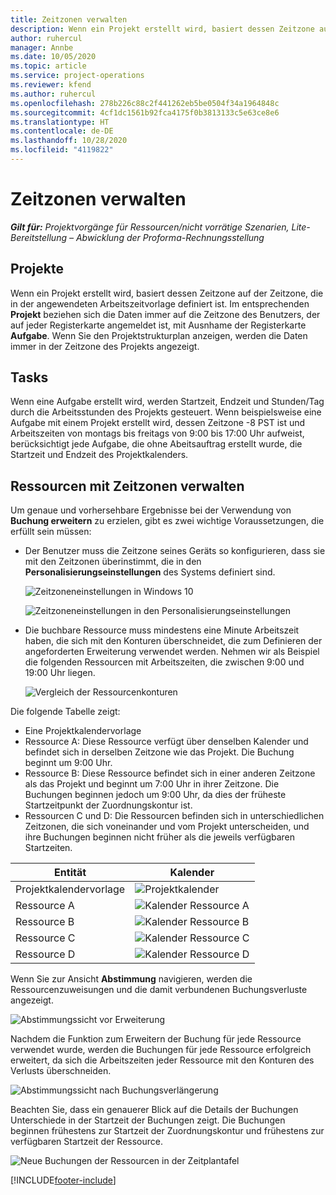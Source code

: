 ```yaml
---
title: Zeitzonen verwalten
description: Wenn ein Projekt erstellt wird, basiert dessen Zeitzone auf der Zeitzone, die in der angewendeten Arbeitszeitvorlage definiert ist.
author: ruhercul
manager: Annbe
ms.date: 10/05/2020
ms.topic: article
ms.service: project-operations
ms.reviewer: kfend
ms.author: ruhercul
ms.openlocfilehash: 278b226c88c2f441262eb5be0504f34a1964848c
ms.sourcegitcommit: 4cf1dc1561b92fca4175f0b3813133c5e63ce8e6
ms.translationtype: HT
ms.contentlocale: de-DE
ms.lasthandoff: 10/28/2020
ms.locfileid: "4119822"
---
```

# <a name="manage-time-zones"></a>Zeitzonen verwalten

_**Gilt für:** Projektvorgänge für Ressourcen/nicht vorrätige Szenarien, Lite-Bereitstellung – Abwicklung der Proforma-Rechnungsstellung_


## <a name="projects"></a>Projekte

Wenn ein Projekt erstellt wird, basiert dessen Zeitzone auf der Zeitzone, die in der angewendeten Arbeitszeitvorlage definiert ist. Im entsprechenden **Projekt** beziehen sich die Daten immer auf die Zeitzone des Benutzers, der auf jeder Registerkarte angemeldet ist, mit Ausnhame der Registerkarte **Aufgabe**. Wenn Sie den Projektstrukturplan anzeigen, werden die Daten immer in der Zeitzone des Projekts angezeigt.

## <a name="tasks"></a>Tasks

Wenn eine Aufgabe erstellt wird, werden Startzeit, Endzeit und Stunden/Tag durch die Arbeitsstunden des Projekts gesteuert. Wenn beispielsweise eine Aufgabe mit einem Projekt erstellt wird, dessen Zeitzone -8 PST ist und Arbeitszeiten von montags bis freitags von 9:00 bis 17:00 Uhr aufweist, berücksichtigt jede Aufgabe, die ohne Abeitsauftrag erstellt wurde, die Startzeit und Endzeit des Projektkalenders.

## <a name="manage-resources-with-time-zones"></a>Ressourcen mit Zeitzonen verwalten

Um genaue und vorhersehbare Ergebnisse bei der Verwendung von **Buchung erweitern** zu erzielen, gibt es zwei wichtige Voraussetzungen, die erfüllt sein müssen:  

- Der Benutzer muss die Zeitzone seines Geräts so konfigurieren, dass sie mit den Zeitzonen überinstimmt, die in den **Personalisierungseinstellungen** des Systems definiert sind.
 
  ![Zeitzoneneinstellungen in Windows 10](media/reconcile-assignments-03.png)

  ![Zeitzoneneinstellungen in den Personalisierungseinstellungen](media/reconcile-assignments-04.png)
 
- Die buchbare Ressource muss mindestens eine Minute Arbeitszeit haben, die sich mit den Konturen überschneidet, die zum Definieren der angeforderten Erweiterung verwendet werden. Nehmen wir als Beispiel die folgenden Ressourcen mit Arbeitszeiten, die zwischen 9:00 und 19:00 Uhr liegen. 

  ![Vergleich der Ressourcenkonturen](media/reconcile-assignments-05.png)

Die folgende Tabelle zeigt:

- Eine Projektkalendervorlage
- Ressource A: Diese Ressource verfügt über denselben Kalender und befindet sich in derselben Zeitzone wie das Projekt. Die Buchung beginnt um 9:00 Uhr.
- Ressource B: Diese Ressource befindet sich in einer anderen Zeitzone als das Projekt und beginnt um 7:00 Uhr in ihrer Zeitzone. Die Buchungen beginnen jedoch um 9:00 Uhr, da dies der früheste Startzeitpunkt der Zuordnungskontur ist.
- Ressourcen C und D: Die Ressourcen befinden sich in unterschiedlichen Zeitzonen, die sich voneinander und vom Projekt unterscheiden, und ihre Buchungen beginnen nicht früher als die jeweils verfügbaren Startzeiten.

|Entität  |Kalender  |
|-|-|
|Projektkalendervorlage   | ![Projektkalender](media/reconcile-assignments-06.png) |
|Ressource A  | ![Kalender Ressource A](media/reconcile-assignments-06.png) |
|Ressource B  |  ![Kalender Ressource B](media/reconcile-assignments-07.png) |
|Ressource C  |  ![Kalender Ressource C](media/reconcile-assignments-08.png) |
|Ressource D  | ![Kalender Ressource D](media/reconcile-assignments-09.png)  |
 
Wenn Sie zur Ansicht **Abstimmung** navigieren, werden die Ressourcenzuweisungen und die damit verbundenen Buchungsverluste angezeigt.

![Abstimmungssicht vor Erweiterung](media/reconcile-assignments-10.png)

Nachdem die Funktion zum Erweitern der Buchung für jede Ressource verwendet wurde, werden die Buchungen für jede Ressource erfolgreich erweitert, da sich die Arbeitszeiten jeder Ressource mit den Konturen des Verlusts überschneiden.

![Abstimmungssicht nach Buchungsverlängerung](media/reconcile-assignments-11.png) 

Beachten Sie, dass ein genauerer Blick auf die Details der Buchungen Unterschiede in der Startzeit der Buchungen zeigt. Die Buchungen beginnen frühestens zur Startzeit der Zuordnungskontur und frühestens zur verfügbaren Startzeit der Ressource.

![Neue Buchungen der Ressourcen in der Zeitplantafel](media/reconcile-assignments-12.png)


[!INCLUDE[footer-include](../includes/footer-banner.md)]